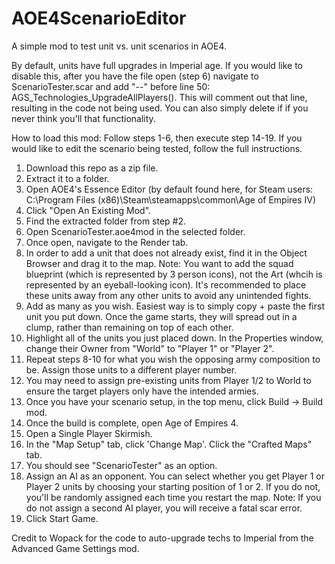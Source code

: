 # AOE4ScenarioEditor
A simple mod to test unit vs. unit scenarios in AOE4.

By default, units have full upgrades in Imperial age. If you would like to disable this, after you have the file open (step 6) navigate to ScenarioTester.scar and add "--" before line 50: AGS_Technologies_UpgradeAllPlayers(). This will comment out that line, resulting in the code not being used. You can also simply delete if if you never think you'll that functionality.

How to load this mod:
Follow steps 1-6, then execute step 14-19. If you would like to edit the scenario being tested, follow the full instructions.

1. Download this repo as a zip file.
2. Extract it to a folder.
3. Open AOE4's Essence Editor (by default found here, for Steam users: C:\Program Files (x86)\Steam\steamapps\common\Age of Empires IV)
4. Click "Open An Existing Mod".
5. Find the extracted folder from step #2.
6. Open ScenarioTester.aoe4mod in the selected folder.
7. Once open, navigate to the Render tab.
8. In order to add a unit that does not already exist, find it in the Object Browser and drag it to the map. Note: You want to add the squad blueprint (which is represented by 3 person icons), not the Art (whcih is represented by an eyeball-looking icon). It's recommended to place these units away from any other units to avoid any unintended fights.
9. Add as many as you wish. Easiest way is to simply copy + paste the first unit you put down. Once the game starts, they will spread out in a clump, rather than remaining on top of each other.
10. Highlight all of the units you just placed down. In the Properties window, change their Owner from "World" to "Player 1" or "Player 2".
11. Repeat steps 8-10 for what you wish the opposing army composition to be. Assign those units to a different player number.
12. You may need to assign pre-existing units from Player 1/2 to World to ensure the target players only have the intended armies.
13. Once you have your scenario setup, in the top menu, click Build -> Build mod.
14. Once the build is complete, open Age of Empires 4.
15. Open a Single Player Skirmish.
16. In the "Map Setup" tab, click 'Change Map'. Click the "Crafted Maps" tab.
17. You should see "ScenarioTester" as an option.
18. Assign an AI as an opponent. You can select whether you get Player 1 or Player 2 units by choosing your starting position of 1 or 2. If you do not, you'll be randomly assigned each time you restart the map. Note: If you do not assign a second AI player, you will receive a fatal scar error.
19. Click Start Game.

Credit to Wopack for the code to auto-upgrade techs to Imperial from the Advanced Game Settings mod.

